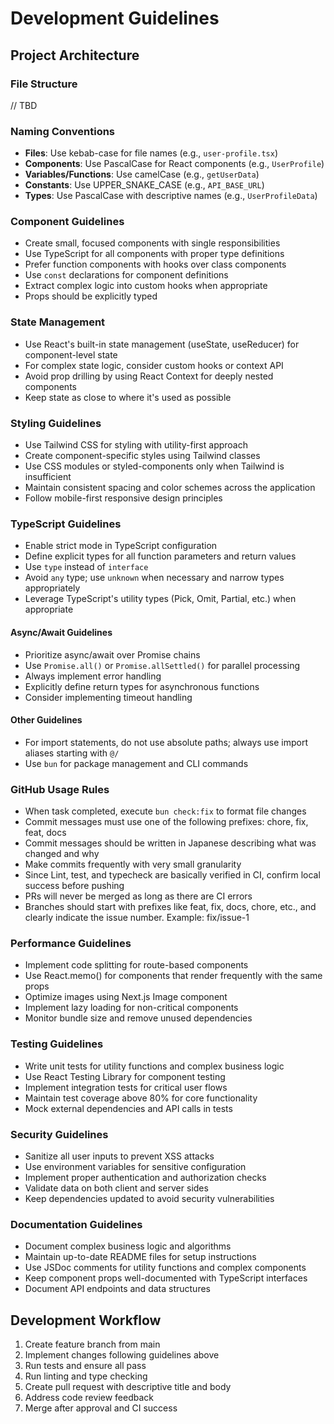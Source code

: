 # Development Guidelines

## Project Architecture

### File Structure

// TBD

### Naming Conventions

- **Files**: Use kebab-case for file names (e.g., `user-profile.tsx`)
- **Components**: Use PascalCase for React components (e.g., `UserProfile`)
- **Variables/Functions**: Use camelCase (e.g., `getUserData`)
- **Constants**: Use UPPER_SNAKE_CASE (e.g., `API_BASE_URL`)
- **Types**: Use PascalCase with descriptive names (e.g., `UserProfileData`)

### Component Guidelines

- Create small, focused components with single responsibilities
- Use TypeScript for all components with proper type definitions
- Prefer function components with hooks over class components
- Use `const` declarations for component definitions
- Extract complex logic into custom hooks when appropriate
- Props should be explicitly typed

### State Management

- Use React's built-in state management (useState, useReducer) for component-level state
- For complex state logic, consider custom hooks or context API
- Avoid prop drilling by using React Context for deeply nested components
- Keep state as close to where it's used as possible

### Styling Guidelines

- Use Tailwind CSS for styling with utility-first approach
- Create component-specific styles using Tailwind classes
- Use CSS modules or styled-components only when Tailwind is insufficient
- Maintain consistent spacing and color schemes across the application
- Follow mobile-first responsive design principles

### TypeScript Guidelines

- Enable strict mode in TypeScript configuration
- Define explicit types for all function parameters and return values
- Use `type` instead of `interface`
- Avoid `any` type; use `unknown` when necessary and narrow types appropriately
- Leverage TypeScript's utility types (Pick, Omit, Partial, etc.) when appropriate

#### Async/Await Guidelines

- Prioritize async/await over Promise chains
- Use `Promise.all()` or `Promise.allSettled()` for parallel processing
- Always implement error handling
- Explicitly define return types for asynchronous functions
- Consider implementing timeout handling

#### Other Guidelines

- For import statements, do not use absolute paths; always use import aliases starting with `@/`
- Use `bun` for package management and CLI commands

### GitHub Usage Rules

- When task completed, execute `bun check:fix` to format file changes
- Commit messages must use one of the following prefixes: chore, fix, feat, docs
- Commit messages should be written in Japanese describing what was changed and why
- Make commits frequently with very small granularity
- Since Lint, test, and typecheck are basically verified in CI, confirm local success before pushing
- PRs will never be merged as long as there are CI errors
- Branches should start with prefixes like feat, fix, docs, chore, etc., and clearly indicate the issue number. Example: fix/issue-1

### Performance Guidelines

- Implement code splitting for route-based components
- Use React.memo() for components that render frequently with the same props
- Optimize images using Next.js Image component
- Implement lazy loading for non-critical components
- Monitor bundle size and remove unused dependencies

### Testing Guidelines

- Write unit tests for utility functions and complex business logic
- Use React Testing Library for component testing
- Implement integration tests for critical user flows
- Maintain test coverage above 80% for core functionality
- Mock external dependencies and API calls in tests

### Security Guidelines

- Sanitize all user inputs to prevent XSS attacks
- Use environment variables for sensitive configuration
- Implement proper authentication and authorization checks
- Validate data on both client and server sides
- Keep dependencies updated to avoid security vulnerabilities

### Documentation Guidelines

- Document complex business logic and algorithms
- Maintain up-to-date README files for setup instructions
- Use JSDoc comments for utility functions and complex components
- Keep component props well-documented with TypeScript interfaces
- Document API endpoints and data structures

## Development Workflow

1. Create feature branch from main
2. Implement changes following guidelines above
3. Run tests and ensure all pass
4. Run linting and type checking
5. Create pull request with descriptive title and body
6. Address code review feedback
7. Merge after approval and CI success
